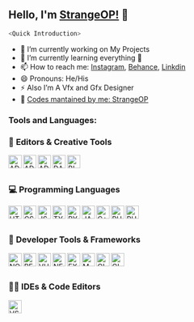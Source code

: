 ## Hello, I'm [StrangeOP!](https://www.instagram.com/ig.strangeop/) 👋


```js
<Quick Introduction>
```

- 🔭 I’m currently working on My Projects
- 🌱 I’m currently learning everything 🤣
- 📫 How to reach me: [Instagram](https://www.instagram.com/ig.strangeop/), [Behance](https://www.behance.net/strangeop), [Linkdin](https://www.linkedin.com/in/strange0p/)
- 😄 Pronouns: He/His
- ⚡ Also I’m A Vfx and Gfx Designer
- 🤔 [Codes mantained by me: StrangeOP](https://github.com/Strange0P)<br />

### Tools and Languages:

### 🎨 **Editors & Creative Tools**

<img align="left" alt="ADOBE AFTER EFFECTS" width="26px" src="https://upload.wikimedia.org/wikipedia/commons/thumb/c/cb/Adobe_After_Effects_CC_icon.svg/1200px-Adobe_After_Effects_CC_icon.svg.png" />
<img align="left" alt="ADOBE PREMIERE PRO" width="26px" src="https://logodownload.org/wp-content/uploads/2019/10/adobe-premiere-pro-logo-3.png" />
<img align="left" alt="ADOBE PHOTOSHOP" width="26px" src="https://encrypted-tbn0.gstatic.com/images?q=tbn:ANd9GcScpmtARdGm46A-qOtA-NwGjgp-1wMmGr0Bzw&usqp=CAU" />
<img align="left" alt="DAVINCI RESOLVE" width="26px" src="https://upload.wikimedia.org/wikipedia/commons/thumb/4/4d/DaVinci_Resolve_Studio.png/960px-DaVinci_Resolve_Studio.png?20221107215930" />
<img align="left" alt="BLENDER" width="26px" src="https://freepngimg.com/download/ubuntu/59906-icons-linux-rendering-computer-graphics-blender-3d.png" />
<br /><br />

### 💻 **Programming Languages**
<img align="left" alt="HTML5" width="26px" src="https://cdn.jsdelivr.net/gh/devicons/devicon/icons/html5/html5-original.svg" />
<img align="left" alt="CSS3" width="26px" src="https://cdn.jsdelivr.net/gh/devicons/devicon/icons/css3/css3-original.svg" />
<img align="left" alt="JS" width="26px" src="https://miro.medium.com/max/720/1*LjR0UrFB2a__5h1DWqzstA.png" />
<img align="left" alt="TYPESCRIPT" width="26px" src="https://cdn.jsdelivr.net/gh/devicons/devicon/icons/typescript/typescript-original.svg" />
<img align="left" alt="PYTHON" width="26px" src="https://cdn.jsdelivr.net/gh/devicons/devicon/icons/python/python-original.svg" />
<img align="left" alt="JAVA" width="26px" src="https://cdn.jsdelivr.net/gh/devicons/devicon/icons/java/java-original.svg" />
<img align="left" alt="C++" width="26px" src="https://cdn.jsdelivr.net/gh/devicons/devicon/icons/cplusplus/cplusplus-original.svg" />
<img align="left" alt="PHP" width="26px" src="https://cdn.jsdelivr.net/gh/devicons/devicon/icons/php/php-original.svg" />
<img align="left" alt="RUBY" width="26px" src="https://cdn.jsdelivr.net/gh/devicons/devicon/icons/ruby/ruby-original.svg" />
<br /><br />

### 🧰 **Developer Tools & Frameworks**
<img align="left" alt="NODE.JS" width="26px" src="https://cdn.freebiesupply.com/logos/large/2x/nodejs-1-logo-png-transparent.png" />
<img align="left" alt="REACT" width="26px" src="https://cdn.jsdelivr.net/gh/devicons/devicon/icons/react/react-original.svg" />
<img align="left" alt="VUE" width="26px" src="https://cdn.jsdelivr.net/gh/devicons/devicon/icons/vuejs/vuejs-original.svg" />
<img align="left" alt="NEXT.JS" width="26px" src="https://cdn.jsdelivr.net/gh/devicons/devicon/icons/nextjs/nextjs-original.svg" />
<img align="left" alt="EXPRESS" width="26px" src="https://cdn.jsdelivr.net/gh/devicons/devicon/icons/express/express-original.svg" />
<img align="left" alt="MONGODB" width="26px" src="https://i0.wp.com/www.disk91.com/wp-content/uploads/2018/02/mongodb-1.png?fit=413%2C484&ssl=1" />
<img align="left" alt="GIT" width="26px" src="https://cdn.jsdelivr.net/gh/devicons/devicon/icons/git/git-original.svg" />
<img align="left" alt="GITHUB" width="26px" src="https://cdn.jsdelivr.net/gh/devicons/devicon/icons/github/github-original.svg" />
<br /><br />

### 🧑‍💻 **IDEs & Code Editors**
<img align="left" alt="VSCODE" width="26px" src="https://cdn.jsdelivr.net/gh/devicons/devicon/icons/vscode/vscode-original.svg" />
<br /><br />
